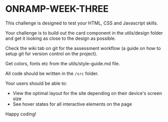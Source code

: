 # ONRAMP-WEEK-THREE

This challenge is designed to test your HTML, CSS and Javascript skills.

Your challenge is to build out the card component in the utils/design folder and get it looking as close to the design as possible.

Check the wiki tab on git for the assessment workflow (a guide on how to setup git for version control on the project).

Get colors, fonts etc from the utils/style-guide.md file.

All code should be written in the `/src` folder.

Your users should be able to: 

- View the optimal layout for the site depending on their device's screen size
- See hover states for all interactive elements on the page


Happy coding!